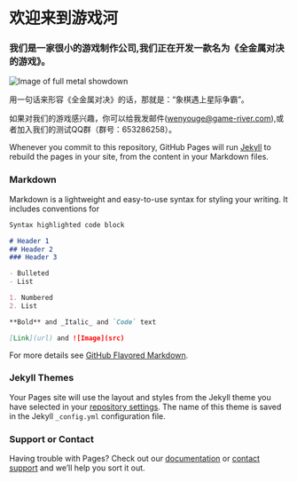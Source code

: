 # 欢迎来到游戏河

### 我们是一家很小的游戏制作公司,我们正在开发一款名为《全金属对决的游戏》。

![Image of full metal showdown](/images/war.gif)

用一句话来形容《全金属对决》的话，那就是：“象棋遇上星际争霸”。

如果对我们的游戏感兴趣，你可以给我发邮件(wenyouge@game-river.com),或者加入我们的测试QQ群（群号：653286258）。







































Whenever you commit to this repository, GitHub Pages will run [Jekyll](https://jekyllrb.com/) to rebuild the pages in your site, from the content in your Markdown files.

### Markdown

Markdown is a lightweight and easy-to-use syntax for styling your writing. It includes conventions for

```markdown
Syntax highlighted code block

# Header 1
## Header 2
### Header 3

- Bulleted
- List

1. Numbered
2. List

**Bold** and _Italic_ and `Code` text

[Link](url) and ![Image](src)
```

For more details see [GitHub Flavored Markdown](https://guides.github.com/features/mastering-markdown/).

### Jekyll Themes

Your Pages site will use the layout and styles from the Jekyll theme you have selected in your [repository settings](https://github.com/wenyouge/gameriverwebsite/settings). The name of this theme is saved in the Jekyll `_config.yml` configuration file.

### Support or Contact

Having trouble with Pages? Check out our [documentation](https://help.github.com/categories/github-pages-basics/) or [contact support](https://github.com/contact) and we’ll help you sort it out.
